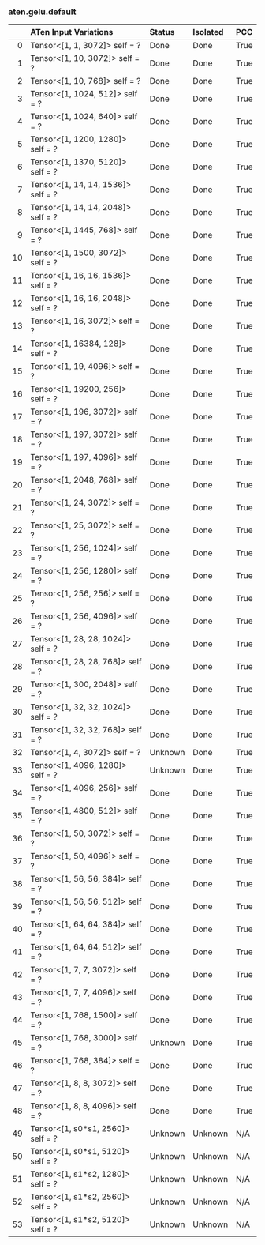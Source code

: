 ### aten.gelu.default
|    | ATen Input Variations              | Status   | Isolated   | PCC   |
|---:|:-----------------------------------|:---------|:-----------|:------|
|  0 | Tensor<[1, 1, 3072]> self = ?      | Done     | Done       | True  |
|  1 | Tensor<[1, 10, 3072]> self = ?     | Done     | Done       | True  |
|  2 | Tensor<[1, 10, 768]> self = ?      | Done     | Done       | True  |
|  3 | Tensor<[1, 1024, 512]> self = ?    | Done     | Done       | True  |
|  4 | Tensor<[1, 1024, 640]> self = ?    | Done     | Done       | True  |
|  5 | Tensor<[1, 1200, 1280]> self = ?   | Done     | Done       | True  |
|  6 | Tensor<[1, 1370, 5120]> self = ?   | Done     | Done       | True  |
|  7 | Tensor<[1, 14, 14, 1536]> self = ? | Done     | Done       | True  |
|  8 | Tensor<[1, 14, 14, 2048]> self = ? | Done     | Done       | True  |
|  9 | Tensor<[1, 1445, 768]> self = ?    | Done     | Done       | True  |
| 10 | Tensor<[1, 1500, 3072]> self = ?   | Done     | Done       | True  |
| 11 | Tensor<[1, 16, 16, 1536]> self = ? | Done     | Done       | True  |
| 12 | Tensor<[1, 16, 16, 2048]> self = ? | Done     | Done       | True  |
| 13 | Tensor<[1, 16, 3072]> self = ?     | Done     | Done       | True  |
| 14 | Tensor<[1, 16384, 128]> self = ?   | Done     | Done       | True  |
| 15 | Tensor<[1, 19, 4096]> self = ?     | Done     | Done       | True  |
| 16 | Tensor<[1, 19200, 256]> self = ?   | Done     | Done       | True  |
| 17 | Tensor<[1, 196, 3072]> self = ?    | Done     | Done       | True  |
| 18 | Tensor<[1, 197, 3072]> self = ?    | Done     | Done       | True  |
| 19 | Tensor<[1, 197, 4096]> self = ?    | Done     | Done       | True  |
| 20 | Tensor<[1, 2048, 768]> self = ?    | Done     | Done       | True  |
| 21 | Tensor<[1, 24, 3072]> self = ?     | Done     | Done       | True  |
| 22 | Tensor<[1, 25, 3072]> self = ?     | Done     | Done       | True  |
| 23 | Tensor<[1, 256, 1024]> self = ?    | Done     | Done       | True  |
| 24 | Tensor<[1, 256, 1280]> self = ?    | Done     | Done       | True  |
| 25 | Tensor<[1, 256, 256]> self = ?     | Done     | Done       | True  |
| 26 | Tensor<[1, 256, 4096]> self = ?    | Done     | Done       | True  |
| 27 | Tensor<[1, 28, 28, 1024]> self = ? | Done     | Done       | True  |
| 28 | Tensor<[1, 28, 28, 768]> self = ?  | Done     | Done       | True  |
| 29 | Tensor<[1, 300, 2048]> self = ?    | Done     | Done       | True  |
| 30 | Tensor<[1, 32, 32, 1024]> self = ? | Done     | Done       | True  |
| 31 | Tensor<[1, 32, 32, 768]> self = ?  | Done     | Done       | True  |
| 32 | Tensor<[1, 4, 3072]> self = ?      | Unknown  | Done       | True  |
| 33 | Tensor<[1, 4096, 1280]> self = ?   | Unknown  | Done       | True  |
| 34 | Tensor<[1, 4096, 256]> self = ?    | Done     | Done       | True  |
| 35 | Tensor<[1, 4800, 512]> self = ?    | Done     | Done       | True  |
| 36 | Tensor<[1, 50, 3072]> self = ?     | Done     | Done       | True  |
| 37 | Tensor<[1, 50, 4096]> self = ?     | Done     | Done       | True  |
| 38 | Tensor<[1, 56, 56, 384]> self = ?  | Done     | Done       | True  |
| 39 | Tensor<[1, 56, 56, 512]> self = ?  | Done     | Done       | True  |
| 40 | Tensor<[1, 64, 64, 384]> self = ?  | Done     | Done       | True  |
| 41 | Tensor<[1, 64, 64, 512]> self = ?  | Done     | Done       | True  |
| 42 | Tensor<[1, 7, 7, 3072]> self = ?   | Done     | Done       | True  |
| 43 | Tensor<[1, 7, 7, 4096]> self = ?   | Done     | Done       | True  |
| 44 | Tensor<[1, 768, 1500]> self = ?    | Done     | Done       | True  |
| 45 | Tensor<[1, 768, 3000]> self = ?    | Unknown  | Done       | True  |
| 46 | Tensor<[1, 768, 384]> self = ?     | Done     | Done       | True  |
| 47 | Tensor<[1, 8, 8, 3072]> self = ?   | Done     | Done       | True  |
| 48 | Tensor<[1, 8, 8, 4096]> self = ?   | Done     | Done       | True  |
| 49 | Tensor<[1, s0*s1, 2560]> self = ?  | Unknown  | Unknown    | N/A   |
| 50 | Tensor<[1, s0*s1, 5120]> self = ?  | Unknown  | Unknown    | N/A   |
| 51 | Tensor<[1, s1*s2, 1280]> self = ?  | Unknown  | Unknown    | N/A   |
| 52 | Tensor<[1, s1*s2, 2560]> self = ?  | Unknown  | Unknown    | N/A   |
| 53 | Tensor<[1, s1*s2, 5120]> self = ?  | Unknown  | Unknown    | N/A   |


